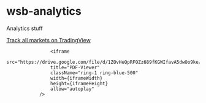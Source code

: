 # wsb-analytics
 
Analytics stuff

<div className="flex flex-col h-screen w-max sm:h-max sm:w-4/6 sm:mx-auto items-center">
                        <div className="tradingview-widget-container" ref={container}>
                            <div className="tradingview-widget-container__widget"></div>
                            <div className="tradingview-widget-copyright"><a href="https://www.tradingview.com/" rel="noopener nofollow" target="_blank"><span className="blue-text">Track all markets on TradingView</span></a></div>
                        </div>
                    </div>

                    <iframe 
                    src="https://drive.google.com/file/d/1ZOvHeQpRFOZz689fKGWIfavA5dwOo9ke/preview" 
                    title="PDF-Viewer"
                    className="ring-1 ring-blue-500" 
                    width={iframeWidth} 
                    height={iframeHeight} 
                    allow="autoplay"
                />